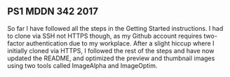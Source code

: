 ## PS1 MDDN 342 2017

So far I have followed all the steps in the Getting Started
instructions. I had to clone via SSH not HTTPS though, as my
Github account requires two-factor authentication due to my
workplace. After a slight hiccup where I initially cloned via
HTTPS, I followed the rest of the steps and have now updated
the README, and optimized the preview and thumbnail images
using two tools called ImageAlpha and ImageOptim.
